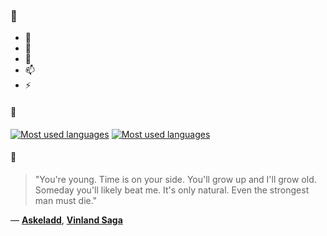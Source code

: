 ### 👋

- 🔭
- 🌱
- 💬
- 📫
- ⚡

#### 🧏

[![Most used languages](https://github-readme-stats-aynah.vercel.app/api/top-langs/?username=aynh&theme=solarized-dark&langs_count=6&layout=compact&hide_title=true)](https://github.com/anuraghazra/github-readme-stats#gh-dark-mode-only)
[![Most used languages](https://github-readme-stats-aynah.vercel.app/api/top-langs/?username=aynh&theme=solarized-light&langs_count=6&layout=compact&hide_title=true)](https://github.com/anuraghazra/github-readme-stats#gh-light-mode-only)

#### 💬

> "You're young. Time is on your side. You'll grow up and I'll grow old. Someday you'll likely beat me. It's only natural. Even the strongest man must die."

&mdash; [**Askeladd**](https://myanimelist.net/character.php?q=Askeladd&cat=character), [**Vinland Saga**](https://myanimelist.net/search/all?q=Vinland%20Saga&cat=all)
